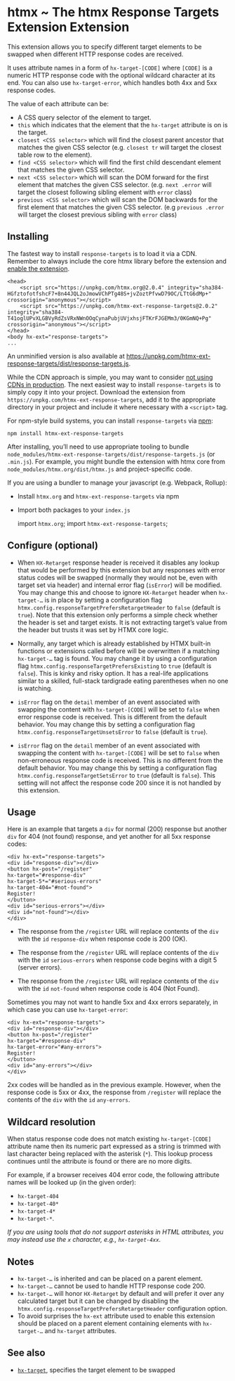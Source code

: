 htmx ~ The htmx Response Targets Extension Extension
====================================================

This extension allows you to specify different target elements to be swapped when different HTTP response codes are received.

It uses attribute names in a form of `hx-target-[CODE]` where `[CODE]` is a numeric HTTP response code with the optional wildcard character at its end. You can also use `hx-target-error`, which handles both 4xx and 5xx response codes.

The value of each attribute can be:

*   A CSS query selector of the element to target.
*   `this` which indicates that the element that the `hx-target` attribute is on is the target.
*   `closest <CSS selector>` which will find the closest parent ancestor that matches the given CSS selector (e.g. `closest tr` will target the closest table row to the element).
*   `find <CSS selector>` which will find the first child descendant element that matches the given CSS selector.
*   `next <CSS selector>` which will scan the DOM forward for the first element that matches the given CSS selector. (e.g. `next .error` will target the closest following sibling element with `error` class)
*   `previous <CSS selector>` which will scan the DOM backwards for the first element that matches the given CSS selector. (e.g `previous .error` will target the closest previous sibling with `error` class)

Installing
----------

The fastest way to install `response-targets` is to load it via a CDN. Remember to always include the core htmx library before the extension and [enable the extension](https://htmx.org/extensions/response-targets/#usage).

    <head>
        <script src="https://unpkg.com/htmx.org@2.0.4" integrity="sha384-HGfztofotfshcF7+8n44JQL2oJmowVChPTg48S+jvZoztPfvwD79OC/LTtG6dMp+" crossorigin="anonymous"></script>
        <script src="https://unpkg.com/htmx-ext-response-targets@2.0.2" integrity="sha384-T41oglUPvXLGBVyRdZsVRxNWnOOqCynaPubjUVjxhsjFTKrFJGEMm3/0KGmNQ+Pg" crossorigin="anonymous"></script>
    </head>
    <body hx-ext="response-targets">
    ...
    

An unminified version is also available at https://unpkg.com/htmx-ext-response-targets/dist/response-targets.js.

While the CDN approach is simple, you may want to consider [not using CDNs in production](https://blog.wesleyac.com/posts/why-not-javascript-cdn). The next easiest way to install `response-targets` is to simply copy it into your project. Download the extension from `https://unpkg.com/htmx-ext-response-targets`, add it to the appropriate directory in your project and include it where necessary with a `<script>` tag.

For npm-style build systems, you can install `response-targets` via [npm](https://www.npmjs.com/):

    npm install htmx-ext-response-targets
    

After installing, you’ll need to use appropriate tooling to bundle `node_modules/htmx-ext-response-targets/dist/response-targets.js` (or `.min.js`). For example, you might bundle the extension with htmx core from `node_modules/htmx.org/dist/htmx.js` and project-specific code.

If you are using a bundler to manage your javascript (e.g. Webpack, Rollup):

*   Install `htmx.org` and `htmx-ext-response-targets` via npm
*   Import both packages to your `index.js`

    import `htmx.org`;
    import `htmx-ext-response-targets`; 
    

Configure (optional)
--------------------

*   When `HX-Retarget` response header is received it disables any lookup that would be performed by this extension but any responses with error status codes will be swapped (normally they would not be, even with target set via header) and internal error flag (`isError`) will be modified. You may change this and choose to ignore `HX-Retarget` header when `hx-target-…` is in place by setting a configuration flag `htmx.config.responseTargetPrefersRetargetHeader` to `false` (default is `true`). Note that this extension only performs a simple check whether the header is set and target exists. It is not extracting target’s value from the header but trusts it was set by HTMX core logic.
    
*   Normally, any target which is already established by HTMX built-in functions or extensions called before will be overwritten if a matching `hx-target-…` tag is found. You may change it by using a configuration flag `htmx.config.responseTargetPrefersExisting` to `true` (default is `false`). This is kinky and risky option. It has a real-life applications similar to a skilled, full-stack tardigrade eating parentheses when no one is watching.
    
*   `isError` flag on the `detail` member of an event associated with swapping the content with `hx-target-[CODE]` will be set to `false` when error response code is received. This is different from the default behavior. You may change this by setting a configuration flag `htmx.config.responseTargetUnsetsError` to `false` (default is `true`).
    
*   `isError` flag on the `detail` member of an event associated with swapping the content with `hx-target-[CODE]` will be set to `false` when non-erroneous response code is received. This is no different from the default behavior. You may change this by setting a configuration flag `htmx.config.responseTargetSetsError` to `true` (default is `false`). This setting will not affect the response code 200 since it is not handled by this extension.
    

Usage
-----

Here is an example that targets a `div` for normal (200) response but another `div` for 404 (not found) response, and yet another for all 5xx response codes:

    <div hx-ext="response-targets">
    <div id="response-div"></div>
    <button hx-post="/register"
    hx-target="#response-div"
    hx-target-5*="#serious-errors"
    hx-target-404="#not-found">
    Register!
    </button>
    <div id="serious-errors"></div>
    <div id="not-found"></div>
    </div>
    

*   The response from the `/register` URL will replace contents of the `div` with the `id` `response-div` when response code is 200 (OK).
    
*   The response from the `/register` URL will replace contents of the `div` with the `id` `serious-errors` when response code begins with a digit 5 (server errors).
    
*   The response from the `/register` URL will replace contents of the `div` with the `id` `not-found` when response code is 404 (Not Found).
    

Sometimes you may not want to handle 5xx and 4xx errors separately, in which case you can use `hx-target-error`:

    <div hx-ext="response-targets">
    <div id="response-div"></div>
    <button hx-post="/register"
    hx-target="#response-div"
    hx-target-error="#any-errors">
    Register!
    </button>
    <div id="any-errors"></div>
    </div>
    

2xx codes will be handled as in the previous example. However, when the response code is 5xx or 4xx, the response from `/register` will replace the contents of the `div` with the `id` `any-errors`.

Wildcard resolution
-------------------

When status response code does not match existing `hx-target-[CODE]` attribute name then its numeric part expressed as a string is trimmed with last character being replaced with the asterisk (`*`). This lookup process continues until the attribute is found or there are no more digits.

For example, if a browser receives 404 error code, the following attribute names will be looked up (in the given order):

*   `hx-target-404`
*   `hx-target-40*`
*   `hx-target-4*`
*   `hx-target-*`.

_If you are using tools that do not support asterisks in HTML attributes, you may instead use the `x` character, e.g., `hx-target-4xx`._

Notes
-----

*   `hx-target-…` is inherited and can be placed on a parent element.
*   `hx-target-…` cannot be used to handle HTTP response code 200.
*   `hx-target-…` will honor `HX-Retarget` by default and will prefer it over any calculated target but it can be changed by disabling the `htmx.config.responseTargetPrefersRetargetHeader` configuration option.
*   To avoid surprises the `hx-ext` attribute used to enable this extension should be placed on a parent element containing elements with `hx-target-…` and `hx-target` attributes.

See also
--------

*   [`hx-target`](https://htmx.org/attributes/hx-target), specifies the target element to be swapped